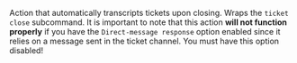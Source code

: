 Action that automatically transcripts tickets upon closing. Wraps the `ticket close` subcommand. It is important to note that this action **will not function properly** if you have the `Direct-message response` option enabled since it relies on a message sent in the ticket channel. You must have this option disabled!
